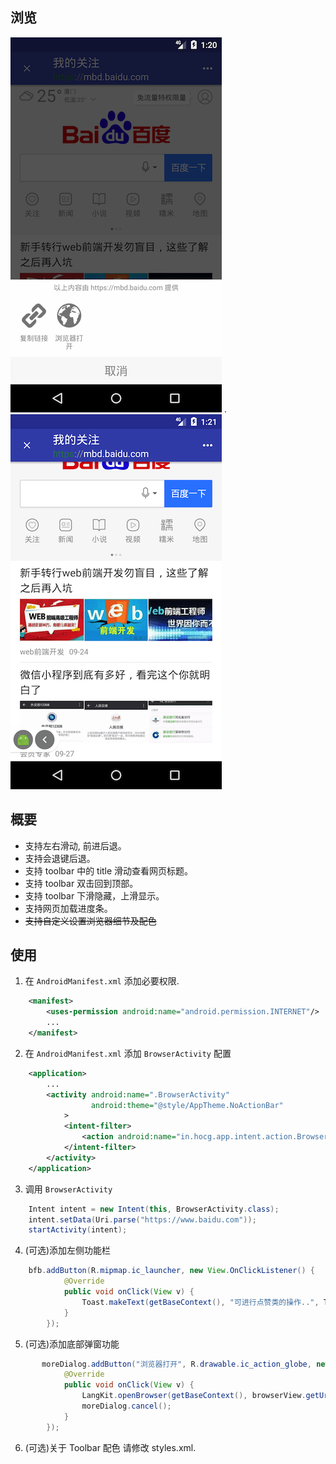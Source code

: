 ## 浏览
![image](screen/1.png) 
.![image](screen/2.png)

## 概要
- 支持左右滑动, 前进后退。
- 支持会退键后退。
- 支持 toolbar 中的 title 滑动查看网页标题。
- 支持 toolbar 双击回到顶部。
- 支持 toolbar 下滑隐藏，上滑显示。
- 支持网页加载进度条。
- ~~支持自定义设置浏览器细节及配色~~

## 使用
1. 在 `AndroidManifest.xml` 添加必要权限.
```xml
    <manifest>
        <uses-permission android:name="android.permission.INTERNET"/>
        ...
    </manifest>
```
2. 在 `AndroidManifest.xml` 添加 `BrowserActivity` 配置
```xml
    <application>
        ...
        <activity android:name=".BrowserActivity"
                  android:theme="@style/AppTheme.NoActionBar"
            >
            <intent-filter>
                <action android:name="in.hocg.app.intent.action.Browser_VIEW"/>
            </intent-filter>
        </activity>
    </application>
```

3. 调用 `BrowserActivity`
```java
    Intent intent = new Intent(this, BrowserActivity.class);
	intent.setData(Uri.parse("https://www.baidu.com"));
	startActivity(intent);
```
4. (可选)添加左侧功能栏
```java
    bfb.addButton(R.mipmap.ic_launcher, new View.OnClickListener() {
			@Override
			public void onClick(View v) {
				Toast.makeText(getBaseContext(), "可进行点赞类的操作..", Toast.LENGTH_SHORT).show();
			}
		});
``````
5. (可选)添加底部弹窗功能
```java
       moreDialog.addButton("浏览器打开", R.drawable.ic_action_globe, new View.OnClickListener() {
   			@Override
   			public void onClick(View v) {
   				LangKit.openBrowser(getBaseContext(), browserView.getUrl());
   				moreDialog.cancel();
   			}
   		});
```
6. (可选)关于 Toolbar 配色
请修改 styles.xml.